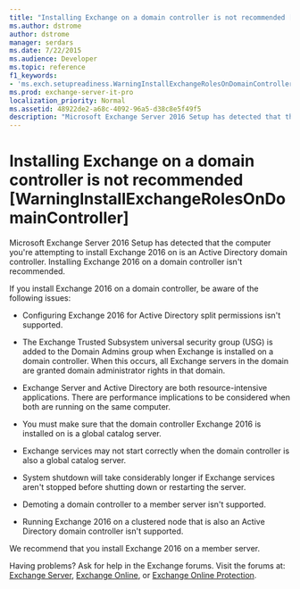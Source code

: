 ```yaml
---
title: "Installing Exchange on a domain controller is not recommended [WarningInstallExchangeRolesOnDomainController]"
ms.author: dstrome
author: dstrome
manager: serdars
ms.date: 7/22/2015
ms.audience: Developer
ms.topic: reference
f1_keywords:
- 'ms.exch.setupreadiness.WarningInstallExchangeRolesOnDomainController'
ms.prod: exchange-server-it-pro
localization_priority: Normal
ms.assetid: 48922de2-a68c-4092-96a5-d38c8e5f49f5
description: "Microsoft Exchange Server 2016 Setup has detected that the computer you're attempting to install Exchange 2016 on is an Active Directory domain controller. Installing Exchange 2016 on a domain controller isn't recommended."
---
```


# Installing Exchange on a domain controller is not recommended [WarningInstallExchangeRolesOnDomainController]

Microsoft Exchange Server 2016 Setup has detected that the computer you're attempting to install Exchange 2016 on is an Active Directory domain controller. Installing Exchange 2016 on a domain controller isn't recommended.
  
If you install Exchange 2016 on a domain controller, be aware of the following issues:
  
- Configuring Exchange 2016 for Active Directory split permissions isn't supported.
    
- The Exchange Trusted Subsystem universal security group (USG) is added to the Domain Admins group when Exchange is installed on a domain controller. When this occurs, all Exchange servers in the domain are granted domain administrator rights in that domain.
    
- Exchange Server and Active Directory are both resource-intensive applications. There are performance implications to be considered when both are running on the same computer.
    
- You must make sure that the domain controller Exchange 2016 is installed on is a global catalog server.
    
- Exchange services may not start correctly when the domain controller is also a global catalog server.
    
- System shutdown will take considerably longer if Exchange services aren't stopped before shutting down or restarting the server.
    
- Demoting a domain controller to a member server isn't supported.
    
- Running Exchange 2016 on a clustered node that is also an Active Directory domain controller isn't supported.
    
We recommend that you install Exchange 2016 on a member server.
  
Having problems? Ask for help in the Exchange forums. Visit the forums at: [Exchange Server](https://go.microsoft.com/fwlink/p/?linkId=60612), [Exchange Online](https://go.microsoft.com/fwlink/p/?linkId=267542), or [Exchange Online Protection](https://go.microsoft.com/fwlink/p/?linkId=285351).
  

  

